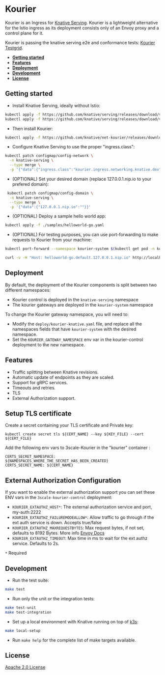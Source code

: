 # Kourier

Kourier is an Ingress for [Knative Serving](https://knative.dev/). Kourier is a
lightweight alternative for the Istio ingress as its deployment consists only of
an Envoy proxy and a control plane for it.

Kourier is passing the knative serving e2e and conformance tests:
[Kourier Testgrid](https://testgrid.knative.dev/serving#kourier-stable).

- [**Getting started**](#getting-started)
- [**Features**](#features)
- [**Deployment**](#deployment)
- [**Development**](#development)
- [**License**](#license)

## Getting started

- Install Knative Serving, ideally without Istio:

```bash
kubectl apply -f https://github.com/knative/serving/releases/download/v0.16.0/serving-crds.yaml
kubectl apply -f https://github.com/knative/serving/releases/download/v0.16.0/serving-core.yaml
```

- Then install Kourier:

```bash
kubectl apply -f https://github.com/knative/net-kourier/releases/download/v0.16.0/kourier.yaml
```

- Configure Knative Serving to use the proper "ingress.class":

```bash
kubectl patch configmap/config-network \
  -n knative-serving \
  --type merge \
  -p '{"data":{"ingress.class":"kourier.ingress.networking.knative.dev"}}'
```

- (OPTIONAL) Set your desired domain (replace 127.0.0.1.nip.io to your prefered
  domain):

```bash
 kubectl patch configmap/config-domain \
  -n knative-serving \
  --type merge \
  -p '{"data":{"127.0.0.1.nip.io":""}}'
```

- (OPTIONAL) Deploy a sample hello world app:

```bash
kubectl apply -f ./samples/helloworld-go.yaml
```

- (OPTIONAL) For testing purposes, you can use port-forwarding to make requests
  to Kourier from your machine:

```bash
kubectl port-forward --namespace kourier-system $(kubectl get pod -n kourier-system -l "app=3scale-kourier-gateway" --output=jsonpath="{.items[0].metadata.name}") 8080:8080 19000:19000 8443:8443

curl -v -H "Host: helloworld-go.default.127.0.0.1.nip.io" http://localhost:8080
```

## Deployment

By default, the deployment of the Kourier components is split between two different namespaces:

- Kourier control is deployed in the `knative-serving` namespace
- The kourier gateways are deployed in the `kourier-system` namespace

To change the Kourier gateway namespace, you will need to: 

- Modify the `deploy/kourier-knative.yaml` file, and replace all the namespaces fields that have `kourier-system` with the desired namespace.
- Set the `KOURIER_GATEWAY_NAMESPACE` env var in the kourier-control deployment to the new namespace.

## Features

- Traffic splitting between Knative revisions.
- Automatic update of endpoints as they are scaled.
- Support for gRPC services.
- Timeouts and retries.
- TLS
- External Authorization support.

## Setup TLS certificate

Create a secret containing your TLS certificate and Private key:

```
kubectl create secret tls ${CERT_NAME} --key ${KEY_FILE} --cert ${CERT_FILE}
```

Add the following env vars to 3scale-Kourier in the "kourier" container :

```
CERTS_SECRET_NAMESPACE: ${NAMESPACES_WHERE_THE_SECRET_HAS_BEEN_CREATED}
CERTS_SECRET_NAME: ${CERT_NAME}
```

## External Authorization Configuration

If you want to enable the external authorization support you can set these ENV
vars in the `3scale-kourier-control` deployment:

- `KOURIER_EXTAUTHZ_HOST*`: The external authorization service and port,
  my-auth:2222
- `KOURIER_EXTAUTHZ_FAILUREMODEALLOW*`: Allow traffic to go through if the ext
  auth service is down. Accepts true/false
- `KOURIER_EXTAUTHZ_MAXREQUESTBYTES`: Max request bytes, if not set, defaults to
  8192 Bytes. More info
  [Envoy Docs](https://www.envoyproxy.io/docs/envoy/latest/api-v3/extensions/filters/http/ext_authz/v3/ext_authz.proto.html?highlight=max_request_bytes#extensions-filters-http-ext-authz-v3-buffersettings)
- `KOURIER_EXTAUTHZ_TIMEOUT`: Max time in ms to wait for the ext authz service.
  Defaults to 2s.

`*` Required

## Development

- Run the test suite:

```bash
make test
```

- Run only the unit or the integration tests:

```bash
make test-unit
make test-integration
```

- Set up a local environment with Knative running on top of
  [k3s](https://k3s.io/):

```bash
make local-setup
```

- Run `make help` for the complete list of make targets available.

## License

[Apache 2.0 License](LICENSE)
